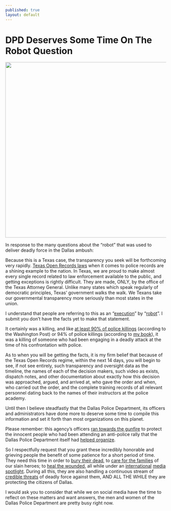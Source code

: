 ```yaml
---
published: true
layout: default
---
```

<h1>DPD Deserves Some Time On The Robot Question</h1>
<p><img class="right" width="550px" src="https://nselby.github.io/assets/img/dpd_protecting_crowd.jpg" /></p>

<p>In response to the many questions about the “robot” that was used to deliver deadly force in the Dallas ambush:</p>

<p>Because this is a Texas case, the transparency you seek will be forthcoming very rapidly. <a href="https://texasattorneygeneral.gov/og/open-government" target="_blank">Texas Open Records laws</a> when it comes to police records are a shining example to the nation. In Texas, we are proud to make almost every single record related to law enforcement available to the public, and getting exceptions is rightly difficult. They are made, ONLY, by the office of the Texas Attorney General. Unlike many states which speak regularly of democratic principles, Texas’ government walks the walk. We Texans take our governmental transparency more seriously than most states in the union.</p>

<p>I understand that people are referring to this as an “<a href="https://www.schneier.com/blog/archives/2016/07/dallas_police_u.html" target="_blank">execution</a>” by “<a href="http://www.wsj.com/articles/dallas-police-believed-to-be-first-to-use-robot-lethally-1468001810" target="_blank">robot</a>”. I submit you don’t have the facts yet to make that statement. </p>

<p>It certainly was a killing, and like <a href="http://www.washingtonpost.com/sf/investigative/2015/10/24/on-duty-under-fire/?tid=a_inl" target="_blank">at least 90% of police killings</a> (according to the Washington Post) or 94% of police killings (according to <a href="http://amzn.to/1q0pkXx" target="_blank">my book</a>), it was a killing of someone who had been engaging in a deadly attack at the time of his confrontation with police.</p>

<p>As to when you will be getting the facts, it is my firm belief that because of the Texas Open Records regime, within the next 14 days, you will begin to see, if not see entirely, such transparency and oversight data as the timeline, the names of each of the decision makers, such video as exists, dispatch notes, and other documentation about exactly how this decision was approached, argued, and arrived at, who gave the order and when, who carried out the order, and the complete training records of all relevant personnel dating back to the names of their instructors at the police academy.</p>

<p>Until then I believe steadfastly that the Dallas Police Department, its officers and administrators have done more to deserve some time to compile this information and set it forth than most organizations on this planet.</p>

<p>Please remember: this agency’s officers <a href="http://www.cbsnews.com/videos/brave-officers-ran-toward-the-gunfire/" target="_blank">ran towards the gunfire</a> to protect the innocent people who had been attending an anti-police rally that the Dallas Police Department itself had <a href="http://www.msnbc.com/rachel-maddow/watch/dallas-protesters-worked-closely-with-police-721663043801" target="_blank">helped organize</a>.</p>

<p>So I respectfully request that you grant these incredibly honorable and grieving people the benefit of some patience for a short period of time. They need this time in order to <a href="http://www.nbcdfw.com/news/local/Body-of-Fallen-Officer-Escorted-To-Funeral-Home-386147601.html" target="_blank">bury their dead</a>, to <a href="http://www.cbsnews.com/news/dallas-police-shootings-family-of-injured-officers-civilian-speak-out/" target="_blank">care for the families</a> of our slain heroes; to <a href="http://www.dallasnews.com/news/crime/headlines/20160709-dallas-er-docs-recall-organized-chaos-on-night-of-shooting.ece" target="_blank">heal the wounded</a>, all while under an <a href="http://www.zeit.de/gesellschaft/zeitgeschehen/2016-07/rassismus-dallas-polizei-gewalt-schiesserei-reaktionen" target="_blank">international</a> <a href="http://www.lemonde.fr/ameriques/article/2016/07/09/l-amerique-sous-le-choc-apres-la-fusillade-de-dallas_4966718_3222.html" target="_blank">media</a> <a href="http://wiadomosci.radiozet.pl/Wiadomosci/Swiat/USA-Snajperzy-zastrzelili-policjantow-w-Dallas-ZDJECIA-i-WIDEO-00025128" target="_blank">spotlight</a>. During all this, they are also handling a <a hre="http://abcnews.go.com/US/wireStory/police-agencies-edge-guard-amid-heightened-threats-40468818" target="_blank">continuous stream</a> of <a href="http://www.cnn.com/2016/07/09/us/dallas-ambush-investigation/" target="_blank">credible threats</a> of deadly force against them, AND ALL THE WHILE they are protecting the citizens of Dallas.</p>

<p>I would ask you to consider that while we on social media have the time to reflect on these matters and want answers, the men and women of the Dallas Police Department are pretty busy right now.